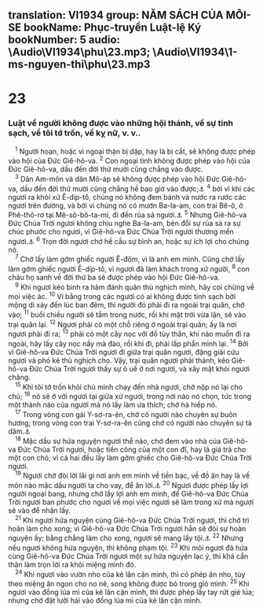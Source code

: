translation: VI1934
group: NĂM SÁCH CỦA MÔI-SE
bookName: Phục-truyền Luật-lệ Ký 
bookNumber: 5
audio: \Audio\VI1934\phu\23.mp3; \Audio\VI1934\1-ms-nguyen-thi\phu\23.mp3
-------

<div class="title"><h1>23</h1><h3>Luật về người không được vào những hội thánh, về sự tinh sạch, về tôi tớ trốn, về kỵ nữ, v. v..</h3></div>
<span class="verse phu_23_1"> <sup>1</sup> Người hoạn, hoặc vì ngoại thận bị dập, hay là bị cắt, sẽ không được phép vào hội của Đức Giê-hô-va. </span>
<span class="verse phu_23_2"><sup>2</sup> Con ngoại tình không được phép vào hội của Đức Giê-hô-va, dầu đến đời thứ mười cũng chẳng vào được. <br/></span>
<span class="verse phu_23_3"> <sup>3</sup> Dân Am-môn và dân Mô-áp sẽ không được phép vào hội Đức Giê-hô-va, dầu đến đời thứ mười cũng chẳng hề bao giờ vào được;<a data-toggle="tooltip" data-placement="bottom" title="Ne 13:1-2">⚓</a></span>
<span class="verse phu_23_4"><sup>4</sup> bởi vì khi các ngươi ra khỏi xứ Ê-díp-tô, chúng nó không đem bánh và nước ra rước các ngươi trên đường, và bởi vì chúng nó có mướn Ba-la-am, con trai Bê-ô, ở Phê-thô-rơ tại Mê-sô-bô-ta-mi, đi đến rủa sả ngươi.<a data-toggle="tooltip" data-placement="bottom" title="Dan 22:1-6">⚓</a></span>
<span class="verse phu_23_5"><sup>5</sup> Nhưng Giê-hô-va Đức Chúa Trời ngươi không chịu nghe Ba-la-am, bèn đổi sự rủa sả ra sự chúc phước cho ngươi, vì Giê-hô-va Đức Chúa Trời ngươi thương mến ngươi.<a data-toggle="tooltip" data-placement="bottom" title="Dan 23:7–24:9">⚓</a></span>
<span class="verse phu_23_6"><sup>6</sup> Trọn đời ngươi chớ hề cầu sự bình an, hoặc sự ích lợi cho chúng nó. <br/></span>
<span class="verse phu_23_7"> <sup>7</sup> Chớ lấy làm gớm ghiếc người Ê-đôm, vì là anh em mình. Cũng chớ lấy làm gớm ghiếc người Ê-díp-tô, vì ngươi đã làm khách trong xứ người, </span>
<span class="verse phu_23_8"><sup>8</sup> con cháu họ sanh về đời thứ ba sẽ được phép vào hội Đức Giê-hô-va. <br/></span>
<span class="verse phu_23_9"> <sup>9</sup> Khi ngươi kéo binh ra hãm đánh quân thù nghịch mình, hãy coi chừng về mọi việc ác. </span>
<span class="verse phu_23_10"><sup>10</sup> Ví bằng trong các ngươi có ai không được tinh sạch bởi mộng di xảy đến lúc ban đêm, thì người đó phải đi ra ngoài trại quân, chớ vào; </span>
<span class="verse phu_23_11"><sup>11</sup> buổi chiều người sẽ tắm trong nước, rồi khi mặt trời vừa lặn, sẽ vào trại quân lại. </span>
<span class="verse phu_23_12"><sup>12</sup> Ngươi phải có một chỗ riêng ở ngoài trại quân; ấy là nơi ngươi phải đi ra; </span>
<span class="verse phu_23_13"><sup>13</sup> phải có một cây nọc với đồ tùy thân, khi nào muốn đi ra ngoài, hãy lấy cây nọc nầy mà đào, rồi khi đi, phải lấp phẩn mình lại. </span>
<span class="verse phu_23_14"><sup>14</sup> Bởi vì Giê-hô-va Đức Chúa Trời ngươi đi giữa trại quân ngươi, đặng giải cứu ngươi và phó kẻ thù nghịch cho. Vậy, trại quân ngươi phải thánh, kẻo Giê-hô-va Đức Chúa Trời ngươi thấy sự ô uế ở nơi ngươi, và xây mặt khỏi ngươi chăng. <br/></span>
<span class="verse phu_23_15"> <sup>15</sup> Khi tôi tớ trốn khỏi chủ mình chạy đến nhà ngươi, chớ nộp nó lại cho chủ; </span>
<span class="verse phu_23_16"><sup>16</sup> nó sẽ ở với ngươi tại giữa xứ ngươi, trong nơi nào nó chọn, tức trong một thành nào của ngươi mà nó lấy làm ưa thích; chớ hà hiếp nó. <br/></span>
<span class="verse phu_23_17"> <sup>17</sup> Trong vòng con gái Y-sơ-ra-ên, chớ có người nào chuyên sự buôn hương; trong vòng con trai Y-sơ-ra-ên cũng chớ có người nào chuyên sự tà dâm.<a data-toggle="tooltip" data-placement="bottom" title="Le 19:29">⚓</a><br/></span>
<span class="verse phu_23_18"> <sup>18</sup> Mặc dầu sự hứa nguyện ngươi thể nào, chớ đem vào nhà của Giê-hô-va Đức Chúa Trời ngươi, hoặc tiền công của một con đĩ, hay là giá trả cho một con chó; vì cả hai đều lấy làm gớm ghiếc cho Giê-hô-va Đức Chúa Trời ngươi. <br/></span>
<span class="verse phu_23_19"> <sup>19</sup> Ngươi chớ đòi lời lãi gì nơi anh em mình về tiền bạc, về đồ ăn hay là về món nào mặc dầu người ta cho vay, để ăn lời.<a data-toggle="tooltip" data-placement="bottom" title="Xu 22:25; Le 25:36-37; Phu 15:7-11">⚓</a></span>
<span class="verse phu_23_20"><sup>20</sup> Ngươi được phép lấy lợi người ngoại bang, nhưng chớ lấy lợi anh em mình, để Giê-hô-va Đức Chúa Trời ngươi ban phước cho ngươi về mọi việc ngươi sẽ làm trong xứ mà ngươi sẽ vào để nhận lấy. <br/></span>
<span class="verse phu_23_21"> <sup>21</sup> Khi ngươi hứa nguyện cùng Giê-hô-va Đức Chúa Trời ngươi, thì chớ trì hoãn làm cho xong; vì Giê-hô-va Đức Chúa Trời ngươi hẳn sẽ đòi sự hoàn nguyện ấy; bằng chẳng làm cho xong, ngươi sẽ mang lấy tội.<a data-toggle="tooltip" data-placement="bottom" title="Dan 30:1-16; Mat 5:33">⚓</a></span>
<span class="verse phu_23_22"><sup>22</sup> Nhưng nếu ngươi không hứa nguyện, thì không phạm tội. </span>
<span class="verse phu_23_23"><sup>23</sup> Khi môi ngươi đã hứa cùng Giê-hô-va Đức Chúa Trời ngươi một sự hứa nguyện lạc ý, thì khá cẩn thận làm trọn lời ra khỏi miệng mình đó. <br/></span>
<span class="verse phu_23_24"> <sup>24</sup> Khi ngươi vào vườn nho của kẻ lân cận mình, thì có phép ăn nho, tùy theo miệng ăn ngon cho no nê, song không được bỏ trong giỏ mình. </span>
<span class="verse phu_23_25"><sup>25</sup> Khi ngươi vào đồng lúa mì của kẻ lân cận mình, thì được phép lấy tay rứt gié lúa; nhưng chớ đặt lưỡi hái vào đồng lúa mì của kẻ lân cận mình. <br/></span>
